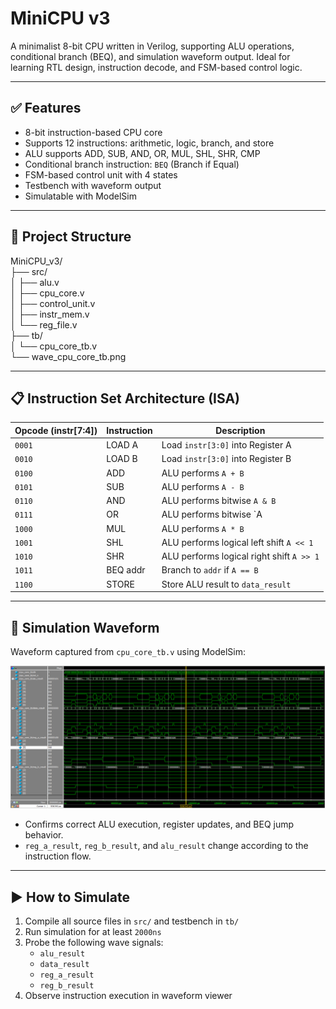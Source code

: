 # MiniCPU v3

A minimalist 8-bit CPU written in Verilog, supporting ALU operations, conditional branch (BEQ), and simulation waveform output. Ideal for learning RTL design, instruction decode, and FSM-based control logic.

---

## ✅ Features

- 8-bit instruction-based CPU core
- Supports 12 instructions: arithmetic, logic, branch, and store
- ALU supports ADD, SUB, AND, OR, MUL, SHL, SHR, CMP
- Conditional branch instruction: `BEQ` (Branch if Equal)
- FSM-based control unit with 4 states
- Testbench with waveform output
- Simulatable with ModelSim

---

## 📁 Project Structure

MiniCPU_v3/  
├── src/  
│   ├── alu.v  
│   ├── cpu_core.v  
│   ├── control_unit.v  
│   ├── instr_mem.v  
│   └── reg_file.v  
├── tb/  
│   └── cpu_core_tb.v  
└── wave_cpu_core_tb.png

---

## 📋 Instruction Set Architecture (ISA)

| Opcode (instr[7:4]) | Instruction | Description                                |
|---------------------|-------------|--------------------------------------------|
| `0001`              | LOAD A      | Load `instr[3:0]` into Register A          |
| `0010`              | LOAD B      | Load `instr[3:0]` into Register B          |
| `0100`              | ADD         | ALU performs `A + B`                       |
| `0101`              | SUB         | ALU performs `A - B`                       |
| `0110`              | AND         | ALU performs bitwise `A & B`               |
| `0111`              | OR          | ALU performs bitwise `A | B`               |
| `1000`              | MUL         | ALU performs `A * B`                       |
| `1001`              | SHL         | ALU performs logical left shift `A << 1`   |
| `1010`              | SHR         | ALU performs logical right shift `A >> 1`  |
| `1011`              | BEQ addr    | Branch to `addr` if `A == B`               |
| `1100`              | STORE       | Store ALU result to `data_result`         |

---

## 🧪 Simulation Waveform

Waveform captured from `cpu_core_tb.v` using ModelSim:

![Waveform](wave_cpu_core_tb.png)

- Confirms correct ALU execution, register updates, and BEQ jump behavior.
- `reg_a_result`, `reg_b_result`, and `alu_result` change according to the instruction flow.

---

## ▶️ How to Simulate

1. Compile all source files in `src/` and testbench in `tb/`
2. Run simulation for at least `2000ns`
3. Probe the following wave signals:
   - `alu_result`
   - `data_result`
   - `reg_a_result`
   - `reg_b_result`
4. Observe instruction execution in waveform viewer
